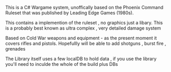This is a C# Wargame system, unoffically based on the Phoenix Command Ruleset that was published by Leading Edge Games (1980s).

This contains a implemention of the ruleset , no graphics just a libary.  This is a probably best known as ultra complex , very detailed damage system

Based on Cold War weapons and equipment - as the present moment it covers rifles and pistols.  Hopefullly will be able to add shotguns , burst fire , grenades

The Library itself uses a few localDB to hold data , if you use the library you'll need to inculde the whole of the build plus DBs
